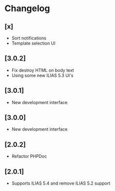 # Changelog

## [x]
- Sort notifications
- Template selection UI

## [3.0.2]
- Fix destroy HTML on body text
- Using some new ILIAS 5.3 UI's

## [3.0.1]
- New development interface

## [3.0.0]
- New development interface

## [2.0.2]
- Refactor PHPDoc

## [2.0.1]
- Supports ILIAS 5.4 and remove ILIAS 5.2 support
